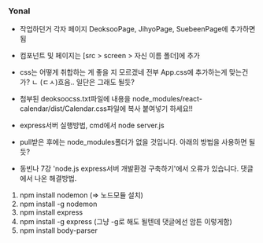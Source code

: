 ### Yonal

- 작업하던거 각자 페이지 DeoksooPage, JihyoPage, SuebeenPage에 추가하면 됨

- 컴포넌트 및 페이지는 [src > screen > 자신 이름 폴더]에 추가

- css는 어떻게 취합하는 게 좋을 지 모르겠네 전부 App.css에 추가하는게 맞는건가?
  ㄴ (ㄷㅅ)흐음.. 일단은 그래도 될듯? 

- 첨부된 deoksoocss.txt파일에 내용을 node_modules/react-calendar/dist/Calendar.css파일에 복사 붙여넣기 하세요!!

- express서버 실행방법, cmd에서 node server.js

- pull받은 후에는 node_modules폴더가 없을 것입니다. 아래의 방법을 사용하면 될듯?

- 동빈나 7강 'node.js express서버 개발환경 구축하기'에서 오류가 있습니다. 
댓글에서 나온 해결방법.
1. npm install nodemon (=> 노드모듈 설치)
2. npm install -g nodemon
3. npm install express
4. npm install -g express (그냥 -g로 해도 될텐데 댓글에선 암튼 이렇게함)
5. npm install body-parser